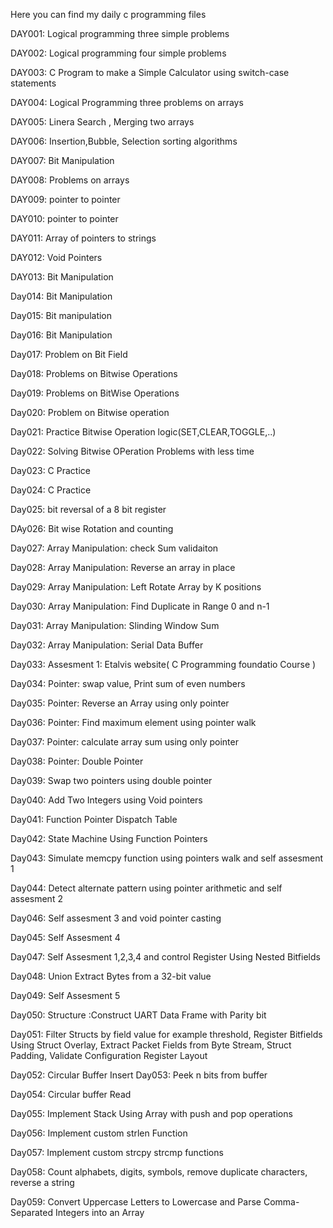 Here you can find  my daily c programming files



DAY001: Logical programming three simple problems

DAY002: Logical programming four simple problems

DAY003: C Program to make a Simple Calculator using switch-case statements

DAY004: Logical Programming three problems on arrays

DAY005: Linera Search , Merging two arrays 

DAY006: Insertion,Bubble, Selection sorting algorithms


DAY007: Bit Manipulation

DAY008: Problems on arrays


DAY009: pointer to pointer

DAY010: pointer to pointer

DAY011: Array of pointers to strings


DAY012: Void Pointers

DAY013: Bit Manipulation


Day014: Bit Manipulation


Day015: Bit manipulation

Day016: Bit Manipulation


Day017: Problem on Bit Field

Day018: Problems on Bitwise Operations

Day019: Problems on BitWise Operations

Day020: Problem on Bitwise operation

Day021: Practice Bitwise Operation logic(SET,CLEAR,TOGGLE,..)

Day022: Solving Bitwise OPeration Problems with less time

Day023: C Practice


Day024: C Practice


Day025: bit reversal of a 8 bit register



DAy026: Bit wise Rotation and counting


Day027: Array Manipulation: check Sum validaiton



Day028: Array Manipulation: Reverse an array in place


Day029: Array Manipulation: Left Rotate Array by K positions


Day030: Array Manipulation: Find Duplicate in Range 0 and n-1


Day031: Array Manipulation: Slinding Window Sum


Day032: Array Manipulation: Serial Data Buffer

Day033: Assesment 1: Etalvis website( C Programming foundatio Course )

Day034: Pointer: swap value, Print sum of even numbers

Day035: Pointer: Reverse an Array using only pointer

Day036: Pointer: Find maximum element using pointer walk

Day037: Pointer: calculate array sum using only pointer

Day038: Pointer: Double Pointer

Day039: Swap two pointers using double pointer

Day040: Add Two Integers using Void pointers

Day041: Function Pointer Dispatch Table

Day042: State Machine Using Function Pointers

Day043: Simulate memcpy function using pointers walk and self assesment 1

Day044: Detect alternate pattern using pointer arithmetic and self assesment 2

Day046: Self assesment 3 and void pointer casting

Day045: Self Assesment 4

Day047: Self Assesment 1,2,3,4 and control Register Using Nested Bitfields


Day048: Union Extract Bytes from a 32-bit value

Day049: Self Assesment 5 

Day050: Structure :Construct UART Data Frame with Parity bit

Day051: Filter Structs by field value for example threshold, Register Bitfields Using Struct Overlay, Extract Packet Fields from Byte Stream, Struct Padding, Validate Configuration Register Layout

Day052: Circular Buffer Insert
Day053: Peek n bits from buffer

Day054: Circular buffer Read

Day055: Implement Stack Using Array with push and pop operations

Day056: Implement custom strlen Function 

Day057: Implement custom strcpy strcmp functions

Day058: Count alphabets, digits, symbols, remove duplicate characters, reverse a string 

Day059: Convert Uppercase Letters to Lowercase and Parse Comma-Separated Integers into an Array
